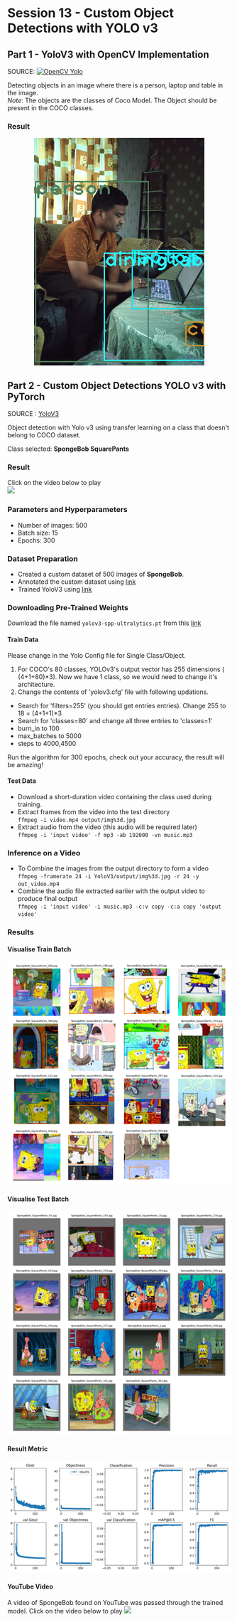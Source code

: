 # Session 13 - Custom Object Detections with YOLO v3

## Part 1 - YoloV3 with OpenCV Implementation

SOURCE:
[![OpenCV Yolo](https://docs.opencv.org/master/opencv-logo-small.png)](https://pysource.com/2019/06/27/yolo-object-detection-using-opencv-with-python/)

Detecting objects in an image where there is a person, laptop and table in the image.  
_Note_: The objects are the classes of Coco Model. The Object should be present in the COCO classes.

### Result

<p style='text-align:center;'>
  <img src="S13_Yolo_OpenCV/Annonate.png" />
</p>

## Part 2 - Custom Object Detections YOLO v3 with PyTorch
SOURCE : [YoloV3](https://github.com/ultralytics/yolov3)

Object detection with Yolo v3 using transfer learning on a class that doesn't belong to COCO dataset.

Class selected: **SpongeBob SquarePants**

### Result

Click on the video below to play  
[![](https://img.youtube.com/vi/vn7-le8o8og/0.jpg)](https://www.youtube.com/watch?v=vn7-le8o8og 'SpongeBob Detection with YOLO V3')

### Parameters and Hyperparameters

- Number of images: 500
- Batch size: 15
- Epochs: 300

### Dataset Preparation

- Created a custom dataset of 500 images of **SpongeBob**.
- Annotated the custom dataset using [link](https://github.com/miki998/YoloV3_Annotation_Tool)
- Trained YoloV3 using [link](https://github.com/theschoolofai/YoloV3)

### Downloading Pre-Trained Weights

Download the file named `yolov3-spp-ultralytics.pt` from this [link](https://drive.google.com/open?id=1LezFG5g3BCW6iYaV89B2i64cqEUZD7e0) 

#### Train Data
Please change in the Yolo Config file for Single Class/Object.

1. For COCO's 80 classes, YOLOv3's output vector has 255 dimensions ( (4+1+80)*3). Now we have 1 class, so we would need to change it's architecture.
2. Change the contents of 'yolov3.cfg' file with following updations. 
  * Search for 'filters=255' (you should get entries entries). Change 255 to 18 = (4+1+1)*3
  * Search for 'classes=80' and change all three entries to 'classes=1'
  * burn_in to 100
  * max_batches to 5000
  * steps to 4000,4500

Run the algorithm for 300 epochs, check out your accuracy, the result will be amazing!

#### Test Data

- Download a short-duration video containing the class used during training.
- Extract frames from the video into the test directory  
  `ffmpeg -i video.mp4 output/img%3d.jpg`
- Extract audio from the video (this audio will be required later)  
  `ffmpeg -i 'input video' -f mp3 -ab 192000 -vn music.mp3`  

### Inference on a Video

- To Combine the images from the output directory to form a video  
  `ffmpeg -framerate 24 -i YoloV3/output/img%3d.jpg -r 24 -y out_video.mp4`
- Combine the audio file extracted earlier with the output video to produce final output  
  `ffmpeg -i 'input video' -i music.mp3 -c:v copy -c:a copy 'output video'`

### Results

#### Visualise Train Batch
<img src="S13_Yolo/train_batch0.png">

#### Visualise Test Batch
<img src="S13_Yolo/test_batch0.png">

#### Result Metric
<img src="S13_Yolo/results.png">

#### YouTube Video
A video of SpongeBob found on YouTube was passed through the trained model. Click on the video below to play
[![](https://img.youtube.com/vi/O_AwsMYsUQ4/0.jpg)](https://www.youtube.com/watch?v=O_AwsMYsUQ4 'SpongeBob Detection with YOLO V3')
